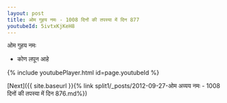 ```yaml
---
layout: post
title: ओम गुहय नमः - 1008 दिनों की तपस्या में दिन 877
youtubeId: 5ivtxKjKeH8
---
```

 
 
 ओम गुहय नमः  
 
 -  कोण लपून आहे 
 
  
 
  
 
 
 
 
 
 


{% include youtubePlayer.html id=page.youtubeId %}
 
[Next]({{ site.baseurl }}{% link  split1/_posts/2012-09-27-ओम अव्यय नमः - 1008 दिनों की तपस्या में दिन 876.md%})
 
